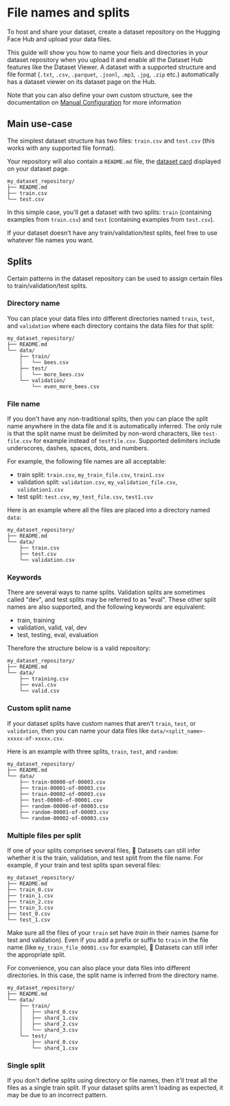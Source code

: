 # File names and splits

To host and share your dataset, create a dataset repository on the Hugging Face Hub and upload your data files.

This guide will show you how to name your fiels and directories in your dataset repository when you upload it and enable all the Dataset Hub features like the Dataset Viewer.
A dataset with a supported structure and file format (`.txt`, `.csv`, `.parquet`, `.jsonl`, `.mp3`, `.jpg`, `.zip` etc.) automatically has a dataset viewer on its dataset page on the Hub.

Note that you can also define your own custom structure, see the documentation on [Manual Configuration](./datasets-manual-configuration) for more information

## Main use-case

The simplest dataset structure has two files: `train.csv` and `test.csv` (this works with any supported file format).

Your repository will also contain a `README.md` file, the [dataset card](dataset_card) displayed on your dataset page.

```
my_dataset_repository/
├── README.md
├── train.csv
└── test.csv
```

In this simple case, you'll get a dataset with two splits: `train` (containing examples from `train.csv`) and `test` (containing examples from `test.csv`).

If your dataset doesn't have any train/validation/test splits, feel free to use whatever file names you want.

## Splits

Certain patterns in the dataset repository can be used to assign certain files to train/validation/test splits.

### Directory name

You can place your data files into different directories named `train`, `test`, and `validation` where each directory contains the data files for that split:

```
my_dataset_repository/
├── README.md
└── data/
    ├── train/
    │   └── bees.csv
    ├── test/
    │   └── more_bees.csv
    └── validation/
        └── even_more_bees.csv
```

### File name

If you don't have any non-traditional splits, then you can place the split name anywhere in the data file and it is automatically inferred. The only rule is that the split name must be delimited by non-word characters, like `test-file.csv` for example instead of `testfile.csv`. Supported delimiters include underscores, dashes, spaces, dots, and numbers.

For example, the following file names are all acceptable:

- train split: `train.csv`, `my_train_file.csv`, `train1.csv`
- validation split: `validation.csv`, `my_validation_file.csv`, `validation1.csv`
- test split: `test.csv`, `my_test_file.csv`, `test1.csv`

Here is an example where all the files are placed into a directory named `data`:

```
my_dataset_repository/
├── README.md
└── data/
    ├── train.csv
    ├── test.csv
    └── validation.csv
```

### Keywords

There are several ways to name splits. Validation splits are sometimes called "dev", and test splits may be referred to as "eval".
These other split names are also supported, and the following keywords are equivalent:

- train, training
- validation, valid, val, dev
- test, testing, eval, evaluation

Therefore the structure below is a valid repository:

```
my_dataset_repository/
├── README.md
└── data/
    ├── training.csv
    ├── eval.csv
    └── valid.csv
```

### Custom split name

If your dataset splits have custom names that aren't `train`, `test`, or `validation`, then you can name your data files like `data/<split_name>-xxxxx-of-xxxxx.csv`.

Here is an example with three splits, `train`, `test`, and `random`:

```
my_dataset_repository/
├── README.md
└── data/
    ├── train-00000-of-00003.csv
    ├── train-00001-of-00003.csv
    ├── train-00002-of-00003.csv
    ├── test-00000-of-00001.csv
    ├── random-00000-of-00003.csv
    ├── random-00001-of-00003.csv
    └── random-00002-of-00003.csv
```

### Multiple files per split

If one of your splits comprises several files, 🤗 Datasets can still infer whether it is the train, validation, and test split from the file name.
For example, if your train and test splits span several files:

```
my_dataset_repository/
├── README.md
├── train_0.csv
├── train_1.csv
├── train_2.csv
├── train_3.csv
├── test_0.csv
└── test_1.csv
```

Make sure all the files of your `train` set have *train* in their names (same for test and validation).
Even if you add a prefix or suffix to `train` in the file name (like `my_train_file_00001.csv` for example),
🤗 Datasets can still infer the appropriate split.

For convenience, you can also place your data files into different directories.
In this case, the split name is inferred from the directory name.

```
my_dataset_repository/
├── README.md
└── data/
    ├── train/
    │   ├── shard_0.csv
    │   ├── shard_1.csv
    │   ├── shard_2.csv
    │   └── shard_3.csv
    └── test/
        ├── shard_0.csv
        └── shard_1.csv
```

### Single split

If you don't define splits using directory or file names, then it'll treat all the files as a single train split. If your dataset splits aren't loading as expected, it may be due to an incorrect pattern.
